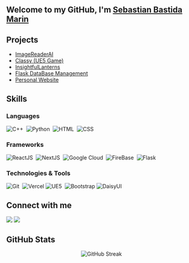 ## Welcome to my GitHub, I'm [Sebastian Bastida Marin](https://github.com/developersbm)

## Projects

- [ImageReaderAI](https://developersbm.github.io/ImageReaderAI.html) 
- [Classy (UE5 Game)](https://developersbm.github.io/Classy.html) 
- [InsightfulLanterns](#)
- [Flask DataBase Management](https://github.com/developersbm/DataBase-Management-Flask) 
- [Personal Website](https://developersbm.github.io/)

## Skills

### Languages

![C++](https://img.shields.io/badge/C++-blue?logo=c%2B%2B&style=for-the-badge)&nbsp;
![Python](https://img.shields.io/badge/Python-3670A0?style=for-the-badge&logo=python&logoColor=ffdd54)&nbsp;
![HTML](https://img.shields.io/badge/HTML-orange?logo=html5&style=for-the-badge)&nbsp;
![CSS](https://img.shields.io/badge/CSS-1572B6?logo=css3&style=for-the-badge)&nbsp;

### Frameworks

![ReactJS](https://img.shields.io/badge/-React.js-61DAFB?logo=react&logoColor=white&style=for-the-badge)&nbsp;
![NextJS](https://img.shields.io/badge/next.js-000000?style=for-the-badge&logo=nextdotjs&logoColor=white)&nbsp;
![Google Cloud](https://img.shields.io/badge/Google%20Cloud-blue?logo=google-cloud&logoColor=white&style=for-the-badge)&nbsp;
![FireBase](https://img.shields.io/badge/Firebase-orange?logo=firebase&logoColor=white&style=for-the-badge)&nbsp;
![Flask](https://img.shields.io/badge/Flask-000000?logo=flask&style=for-the-badge)&nbsp;

### Technologies & Tools

![Git](https://img.shields.io/badge/GIT-E44C30?style=for-the-badge&logo=git&logoColor=white)&nbsp;
![Vercel](https://img.shields.io/badge/vercel-%23000000.svg?style=for-the-badge&logo=vercel&logoColor=white)
![UE5](https://img.shields.io/badge/Unreal%20Engine%205-grey?logo=unreal-engine&style=for-the-badge)&nbsp;
![Bootstrap](https://img.shields.io/badge/bootstrap-%238511FA.svg?style=for-the-badge&logo=bootstrap&logoColor=white)
![DaisyUI](https://img.shields.io/badge/daisyui-5A0EF8?style=for-the-badge&logo=daisyui&logoColor=white)

## Connect with me

<p align = "center">

[<img src ="https://img.shields.io/badge/website-%23.svg?&style=for-the-badge&logo=www&logoColor=white%22&color=black">](https://developersbm.github.io)
[<img src="https://img.shields.io/badge/linkedin-%2312100E.svg?&style=for-the-badge&logo=linkedin&logoColor=white&color=black" />](https://www.linkedin.com/in/sebastian-bastida/)

</p>

## GitHub Stats

<!-- | <a href="https://github.com/anuraghazra/github-readme-stats"><img align="center" src="https://github-readme-stats.vercel.app/api?username=developersbm&theme=buefy&hide_border=true"/></a>  <a href="https://github.com/anuraghazra/github-readme-stats"><img align="center" src="https://github-readme-stats.vercel.app/api/top-langs/?username=developersbm&layout=compact&theme=buefy&hide_border=true" /></a> |

---- -->
<div align = "center">

![GitHub Streak](https://github-readme-streak-stats.herokuapp.com/?user=developersbm&theme=dark)

</div>
